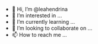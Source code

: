 - 👋 Hi, I’m @leahendrina
- 👀 I’m interested in ...
- 🌱 I’m currently learning ...
- 💞️ I’m looking to collaborate on ...
- 📫 How to reach me ...

<!---
leahendrina/leahendrina is a ✨ special ✨ repository because its `README.md` (this file) appears on your GitHub profile.
You can click the Preview link to take a look at your changes.
--->
